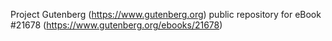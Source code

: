 Project Gutenberg (https://www.gutenberg.org) public repository for eBook #21678 (https://www.gutenberg.org/ebooks/21678)
